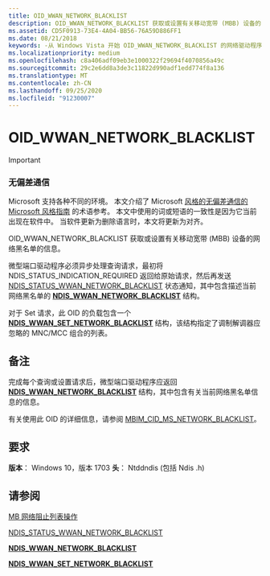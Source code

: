 ```yaml
---
title: OID_WWAN_NETWORK_BLACKLIST
description: OID_WWAN_NETWORK_BLACKLIST 获取或设置有关移动宽带 (MBB) 设备的网络黑名单的信息。
ms.assetid: CD5F0913-73E4-4A04-BB56-76A59D886FF1
ms.date: 08/21/2018
keywords: -从 Windows Vista 开始 OID_WWAN_NETWORK_BLACKLIST 的网络驱动程序
ms.localizationpriority: medium
ms.openlocfilehash: c8a406adf09eb3e1000322f29694f4070856a49c
ms.sourcegitcommit: 29c2e6dd8a3de3c11822d990adf1edd774f8a136
ms.translationtype: MT
ms.contentlocale: zh-CN
ms.lasthandoff: 09/25/2020
ms.locfileid: "91230007"
---
```

# <a name="oid_wwan_network_blacklist"></a>OID_WWAN_NETWORK_BLACKLIST

> [!IMPORTANT]
> ### <a name="bias-free-communication"></a>无偏差通信
>
> Microsoft 支持各种不同的环境。 本文介绍了 Microsoft [风格的无偏差通信的 Microsoft 风格指南](/style-guide/bias-free-communication) 的术语参考。 本文中使用的词或短语的一致性是因为它当前出现在软件中。 当软件更新为删除语言时，本文将更新为对齐。

OID_WWAN_NETWORK_BLACKLIST 获取或设置有关移动宽带 (MBB) 设备的网络黑名单的信息。

微型端口驱动程序必须异步处理查询请求，最初将 NDIS_STATUS_INDICATION_REQUIRED 返回给原始请求，然后再发送 [NDIS_STATUS_WWAN_NETWORK_BLACKLIST](ndis-status-wwan-network-blacklist.md) 状态通知，其中包含描述当前网络黑名单的 [**NDIS_WWAN_NETWORK_BLACKLIST**](/windows-hardware/drivers/ddi/ndiswwan/ns-ndiswwan-_ndis_wwan_network_blacklist) 结构。

对于 Set 请求，此 OID 的负载包含一个 [**NDIS_WWAN_SET_NETWORK_BLACKLIST**](/windows-hardware/drivers/ddi/ndiswwan/ns-ndiswwan-_ndis_wwan_set_network_blacklist) 结构，该结构指定了调制解调器应忽略的 MNC/MCC 组合的列表。

## <a name="remarks"></a>备注

完成每个查询或设置请求后，微型端口驱动程序应返回 [**NDIS_WWAN_NETWORK_BLACKLIST**](/windows-hardware/drivers/ddi/ndiswwan/ns-ndiswwan-_ndis_wwan_network_blacklist) 结构，其中包含有关当前网络黑名单信息的信息。

有关使用此 OID 的详细信息，请参阅 [MBIM_CID_MS_NETWORK_BLACKLIST](./mb-network-blacklist-operations.md#mbim_cid_ms_network_blacklist)。

## <a name="requirements"></a>要求

**版本**： Windows 10，版本 1703 **头**： Ntddndis (包括 Ndis .h) 

## <a name="see-also"></a>请参阅

[MB 网络阻止列表操作](./mb-network-blacklist-operations.md)

[NDIS_STATUS_WWAN_NETWORK_BLACKLIST](ndis-status-wwan-network-blacklist.md)

[**NDIS_WWAN_NETWORK_BLACKLIST**](/windows-hardware/drivers/ddi/ndiswwan/ns-ndiswwan-_ndis_wwan_network_blacklist)

[**NDIS_WWAN_SET_NETWORK_BLACKLIST**](/windows-hardware/drivers/ddi/ndiswwan/ns-ndiswwan-_ndis_wwan_set_network_blacklist)